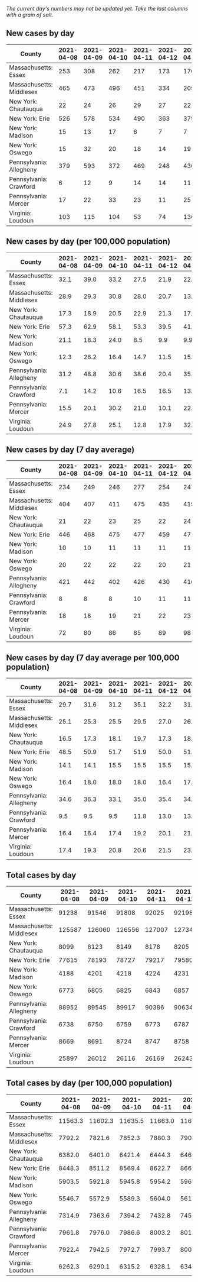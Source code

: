 _The current day's numbers may not be updated yet. Take the last columns with a grain of salt._
## New cases by day

| County | 2021-04-08 | 2021-04-09 | 2021-04-10 | 2021-04-11 | 2021-04-12 | 2021-04-13 | 2021-04-14 |
| --- | --- | --- | --- | --- | --- | --- | --- |
| Massachusetts: Essex | 253 | 308 | 262 | 217 | 173 | 176 | 246 |
| Massachusetts: Middlesex | 465 | 473 | 496 | 451 | 334 | 209 | 435 |
| New York: Chautauqua | 22 | 24 | 26 | 29 | 27 | 22 | 29 |
| New York: Erie | 526 | 578 | 534 | 490 | 363 | 379 | 597 |
| New York: Madison | 15 | 13 | 17 | 6 | 7 | 7 | 19 |
| New York: Oswego | 15 | 32 | 20 | 18 | 14 | 19 | 33 |
| Pennsylvania: Allegheny | 379 | 593 | 372 | 469 | 248 | 430 | 1321 |
| Pennsylvania: Crawford | 6 | 12 | 9 | 14 | 14 | 11 | 16 |
| Pennsylvania: Mercer | 17 | 22 | 33 | 23 | 11 | 25 | 27 |
| Virginia: Loudoun | 103 | 115 | 104 | 53 | 74 | 136 | 51 |

## New cases by day (per 100,000 population)

| County | 2021-04-08 | 2021-04-09 | 2021-04-10 | 2021-04-11 | 2021-04-12 | 2021-04-13 | 2021-04-14 |
| --- | --- | --- | --- | --- | --- | --- | --- |
| Massachusetts: Essex | 32.1 | 39.0 | 33.2 | 27.5 | 21.9 | 22.3 | 31.2 |
| Massachusetts: Middlesex | 28.9 | 29.3 | 30.8 | 28.0 | 20.7 | 13.0 | 27.0 |
| New York: Chautauqua | 17.3 | 18.9 | 20.5 | 22.9 | 21.3 | 17.3 | 22.9 |
| New York: Erie | 57.3 | 62.9 | 58.1 | 53.3 | 39.5 | 41.3 | 65.0 |
| New York: Madison | 21.1 | 18.3 | 24.0 | 8.5 | 9.9 | 9.9 | 26.8 |
| New York: Oswego | 12.3 | 26.2 | 16.4 | 14.7 | 11.5 | 15.6 | 27.0 |
| Pennsylvania: Allegheny | 31.2 | 48.8 | 30.6 | 38.6 | 20.4 | 35.4 | 108.6 |
| Pennsylvania: Crawford | 7.1 | 14.2 | 10.6 | 16.5 | 16.5 | 13.0 | 18.9 |
| Pennsylvania: Mercer | 15.5 | 20.1 | 30.2 | 21.0 | 10.1 | 22.8 | 24.7 |
| Virginia: Loudoun | 24.9 | 27.8 | 25.1 | 12.8 | 17.9 | 32.9 | 12.3 |

## New cases by day (7 day average)

| County | 2021-04-08 | 2021-04-09 | 2021-04-10 | 2021-04-11 | 2021-04-12 | 2021-04-13 | 2021-04-14 |
| --- | --- | --- | --- | --- | --- | --- | --- |
| Massachusetts: Essex | 234 | 249 | 246 | 277 | 254 | 247 | 234 |
| Massachusetts: Middlesex | 404 | 407 | 411 | 475 | 435 | 419 | 409 |
| New York: Chautauqua | 21 | 22 | 23 | 25 | 22 | 24 | 26 |
| New York: Erie | 446 | 468 | 475 | 477 | 459 | 471 | 495 |
| New York: Madison | 10 | 10 | 11 | 11 | 11 | 11 | 12 |
| New York: Oswego | 20 | 22 | 22 | 22 | 20 | 21 | 22 |
| Pennsylvania: Allegheny | 421 | 442 | 402 | 426 | 430 | 416 | 545 |
| Pennsylvania: Crawford | 8 | 8 | 8 | 10 | 11 | 11 | 12 |
| Pennsylvania: Mercer | 18 | 18 | 19 | 21 | 22 | 23 | 23 |
| Virginia: Loudoun | 72 | 80 | 86 | 85 | 89 | 98 | 91 |

## New cases by day (7 day average per 100,000 population)

| County | 2021-04-08 | 2021-04-09 | 2021-04-10 | 2021-04-11 | 2021-04-12 | 2021-04-13 | 2021-04-14 |
| --- | --- | --- | --- | --- | --- | --- | --- |
| Massachusetts: Essex | 29.7 | 31.6 | 31.2 | 35.1 | 32.2 | 31.3 | 29.7 |
| Massachusetts: Middlesex | 25.1 | 25.3 | 25.5 | 29.5 | 27.0 | 26.0 | 25.4 |
| New York: Chautauqua | 16.5 | 17.3 | 18.1 | 19.7 | 17.3 | 18.9 | 20.5 |
| New York: Erie | 48.5 | 50.9 | 51.7 | 51.9 | 50.0 | 51.3 | 53.9 |
| New York: Madison | 14.1 | 14.1 | 15.5 | 15.5 | 15.5 | 15.5 | 16.9 |
| New York: Oswego | 16.4 | 18.0 | 18.0 | 18.0 | 16.4 | 17.2 | 18.0 |
| Pennsylvania: Allegheny | 34.6 | 36.3 | 33.1 | 35.0 | 35.4 | 34.2 | 44.8 |
| Pennsylvania: Crawford | 9.5 | 9.5 | 9.5 | 11.8 | 13.0 | 13.0 | 14.2 |
| Pennsylvania: Mercer | 16.4 | 16.4 | 17.4 | 19.2 | 20.1 | 21.0 | 21.0 |
| Virginia: Loudoun | 17.4 | 19.3 | 20.8 | 20.6 | 21.5 | 23.7 | 22.0 |

## Total cases by day

| County | 2021-04-08 | 2021-04-09 | 2021-04-10 | 2021-04-11 | 2021-04-12 | 2021-04-13 | 2021-04-14 |
| --- | --- | --- | --- | --- | --- | --- | --- |
| Massachusetts: Essex | 91238 | 91546 | 91808 | 92025 | 92198 | 92374 | 92620 |
| Massachusetts: Middlesex | 125587 | 126060 | 126556 | 127007 | 127341 | 127550 | 127985 |
| New York: Chautauqua | 8099 | 8123 | 8149 | 8178 | 8205 | 8227 | 8256 |
| New York: Erie | 77615 | 78193 | 78727 | 79217 | 79580 | 79959 | 80556 |
| New York: Madison | 4188 | 4201 | 4218 | 4224 | 4231 | 4238 | 4257 |
| New York: Oswego | 6773 | 6805 | 6825 | 6843 | 6857 | 6876 | 6909 |
| Pennsylvania: Allegheny | 88952 | 89545 | 89917 | 90386 | 90634 | 91064 | 92385 |
| Pennsylvania: Crawford | 6738 | 6750 | 6759 | 6773 | 6787 | 6798 | 6814 |
| Pennsylvania: Mercer | 8669 | 8691 | 8724 | 8747 | 8758 | 8783 | 8810 |
| Virginia: Loudoun | 25897 | 26012 | 26116 | 26169 | 26243 | 26379 | 26430 |

## Total cases by day (per 100,000 population)

| County | 2021-04-08 | 2021-04-09 | 2021-04-10 | 2021-04-11 | 2021-04-12 | 2021-04-13 | 2021-04-14 |
| --- | --- | --- | --- | --- | --- | --- | --- |
| Massachusetts: Essex | 11563.3 | 11602.3 | 11635.5 | 11663.0 | 11684.9 | 11707.2 | 11738.4 |
| Massachusetts: Middlesex | 7792.2 | 7821.6 | 7852.3 | 7880.3 | 7901.0 | 7914.0 | 7941.0 |
| New York: Chautauqua | 6382.0 | 6401.0 | 6421.4 | 6444.3 | 6465.6 | 6482.9 | 6505.8 |
| New York: Erie | 8448.3 | 8511.2 | 8569.4 | 8622.7 | 8662.2 | 8703.5 | 8768.5 |
| New York: Madison | 5903.5 | 5921.8 | 5945.8 | 5954.2 | 5964.1 | 5974.0 | 6000.8 |
| New York: Oswego | 5546.7 | 5572.9 | 5589.3 | 5604.0 | 5615.5 | 5631.0 | 5658.1 |
| Pennsylvania: Allegheny | 7314.9 | 7363.6 | 7394.2 | 7432.8 | 7453.2 | 7488.5 | 7597.2 |
| Pennsylvania: Crawford | 7961.8 | 7976.0 | 7986.6 | 8003.2 | 8019.7 | 8032.7 | 8051.6 |
| Pennsylvania: Mercer | 7922.4 | 7942.5 | 7972.7 | 7993.7 | 8003.7 | 8026.6 | 8051.3 |
| Virginia: Loudoun | 6262.3 | 6290.1 | 6315.2 | 6328.1 | 6346.0 | 6378.8 | 6391.2 |
